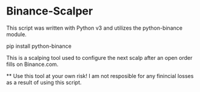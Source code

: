 # Binance-Scalper
This script was written with Python v3 and utilizes the python-binance module.

pip install python-binance

This is a scalping tool used to configure the next scalp after an open order fills on Binance.com.

** Use this tool at your own risk! I am not resposible for any finincial losses as a result of using this script.

